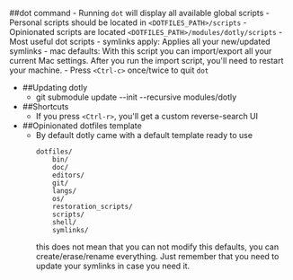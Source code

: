 ##dot command
    - Running `dot` will display all available global scripts
        - Personal scripts should be located in `<DOTFILES_PATH>/scripts`
        - Opinionated scripts are located `<DOTFILES_PATH>/modules/dotly/scripts`
    - Most useful dot scripts
        - symlinks apply: Applies all your new/updated symlinks
        - mac defaults: With this script you can import/export all your current Mac settings. After you run the import script, you'll need 
                        to restart your machine.
        - Press `<Ctrl-c>` once/twice to quit `dot`
- ##Updating dotly
   - git submodule update --init --recursive modules/dotly
- ##Shortcuts
   - If you press `<Ctrl-r>`, you'll get a custom reverse-search UI
- ##Opinionated dotfiles template
    - By default dotly came with a default template ready to use
      ```
      dotfiles/
          bin/
          doc/
          editors/
          git/
          langs/
          os/
          restoration_scripts/
          scripts/
          shell/
          symlinks/
      ```
      this does not mean that you can not modify this defaults, you can create/erase/rename everything. Just remember that you need to 
      update your symlinks in case you need it.